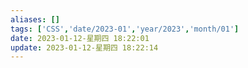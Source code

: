 ```yaml
---
aliases: []
tags: ['CSS','date/2023-01','year/2023','month/01']
date: 2023-01-12-星期四 18:22:01
update: 2023-01-12-星期四 18:22:14
---
```


